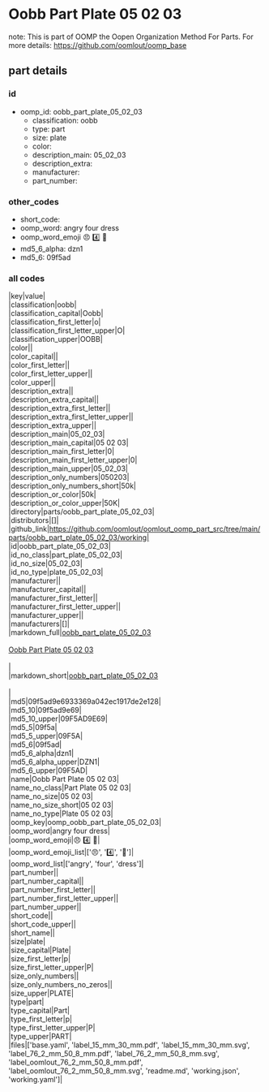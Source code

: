 # Oobb Part Plate 05 02 03  

note: This is part of OOMP the Oopen Organization Method For Parts. For more details: https://github.com/oomlout/oomp_base

##  part details





### id
* oomp_id: oobb_part_plate_05_02_03
  * classification: oobb
  * type: part
  * size: plate
  * color: 
  * description_main: 05_02_03
  * description_extra: 
  * manufacturer: 
  * part_number: 

### other_codes
* short_code: 
* oomp_word: angry four dress
* oomp_word_emoji :angry: :four: :dress:
* md5_6_alpha: dzn1
* md5_6: 09f5ad

### all codes 
|key|value|  
|classification|oobb|  
|classification_capital|Oobb|  
|classification_first_letter|o|  
|classification_first_letter_upper|O|  
|classification_upper|OOBB|  
|color||  
|color_capital||  
|color_first_letter||  
|color_first_letter_upper||  
|color_upper||  
|description_extra||  
|description_extra_capital||  
|description_extra_first_letter||  
|description_extra_first_letter_upper||  
|description_extra_upper||  
|description_main|05_02_03|  
|description_main_capital|05 02 03|  
|description_main_first_letter|0|  
|description_main_first_letter_upper|0|  
|description_main_upper|05_02_03|  
|description_only_numbers|050203|  
|description_only_numbers_short|50k|  
|description_or_color|50k|  
|description_or_color_upper|50K|  
|directory|parts/oobb_part_plate_05_02_03|  
|distributors|[]|  
|github_link|https://github.com/oomlout/oomlout_oomp_part_src/tree/main/parts/oobb_part_plate_05_02_03/working|  
|id|oobb_part_plate_05_02_03|  
|id_no_class|part_plate_05_02_03|  
|id_no_size|05_02_03|  
|id_no_type|plate_05_02_03|  
|manufacturer||  
|manufacturer_capital||  
|manufacturer_first_letter||  
|manufacturer_first_letter_upper||  
|manufacturer_upper||  
|manufacturers|[]|  
|markdown_full|[oobb_part_plate_05_02_03](https://github.com/oomlout/oomlout_oomp_part_src/tree/main/parts/oobb_part_plate_05_02_03/working)<br>[](https://github.com/oomlout/oomlout_oomp_part_src/tree/main/parts/oobb_part_plate_05_02_03/working)<br>[Oobb Part Plate 05 02 03](https://github.com/oomlout/oomlout_oomp_part_src/tree/main/parts/oobb_part_plate_05_02_03/working)<br><br>|  
|markdown_short|[oobb_part_plate_05_02_03](https://github.com/oomlout/oomlout_oomp_part_src/tree/main/parts/oobb_part_plate_05_02_03/working)<br><br>|  
|md5|09f5ad9e6933369a042ec1917de2e128|  
|md5_10|09f5ad9e69|  
|md5_10_upper|09F5AD9E69|  
|md5_5|09f5a|  
|md5_5_upper|09F5A|  
|md5_6|09f5ad|  
|md5_6_alpha|dzn1|  
|md5_6_alpha_upper|DZN1|  
|md5_6_upper|09F5AD|  
|name|Oobb Part Plate 05 02 03|  
|name_no_class|Part Plate 05 02 03|  
|name_no_size|05 02 03|  
|name_no_size_short|05 02 03|  
|name_no_type|Plate 05 02 03|  
|oomp_key|oomp_oobb_part_plate_05_02_03|  
|oomp_word|angry four dress|  
|oomp_word_emoji|:angry: :four: :dress:|  
|oomp_word_emoji_list|[':angry:', ':four:', ':dress:']|  
|oomp_word_list|['angry', 'four', 'dress']|  
|part_number||  
|part_number_capital||  
|part_number_first_letter||  
|part_number_first_letter_upper||  
|part_number_upper||  
|short_code||  
|short_code_upper||  
|short_name||  
|size|plate|  
|size_capital|Plate|  
|size_first_letter|p|  
|size_first_letter_upper|P|  
|size_only_numbers||  
|size_only_numbers_no_zeros||  
|size_upper|PLATE|  
|type|part|  
|type_capital|Part|  
|type_first_letter|p|  
|type_first_letter_upper|P|  
|type_upper|PART|  
|files|['base.yaml', 'label_15_mm_30_mm.pdf', 'label_15_mm_30_mm.svg', 'label_76_2_mm_50_8_mm.pdf', 'label_76_2_mm_50_8_mm.svg', 'label_oomlout_76_2_mm_50_8_mm.pdf', 'label_oomlout_76_2_mm_50_8_mm.svg', 'readme.md', 'working.json', 'working.yaml']|  
